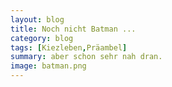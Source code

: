 ```yaml
---
layout: blog
title: Noch nicht Batman ... 
category: blog
tags: [Kiezleben,Präambel]  
summary: aber schon sehr nah dran. 
image: batman.png
---
```

